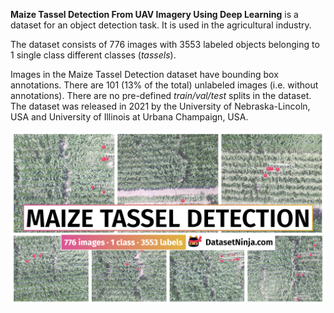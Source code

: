 **Maize Tassel Detection From UAV Imagery Using Deep Learning** is a dataset for an object detection task. It is used in the agricultural industry. 

The dataset consists of 776 images with 3553 labeled objects belonging to 1 single class different classes (*tassels*).

Images in the Maize Tassel Detection dataset have bounding box annotations. There are 101 (13% of the total) unlabeled images (i.e. without annotations). There are no pre-defined <i>train/val/test</i> splits in the dataset. The dataset was released in 2021 by the University of Nebraska-Lincoln, USA and University of Illinois at Urbana Champaign, USA.

<img src="https://github.com/dataset-ninja/maize-tassel-detection/raw/main/visualizations/poster.png">
